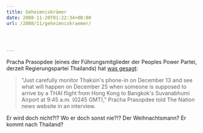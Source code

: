 ```yaml
---
title: Geheimniskrämer
date: 2008-11-20T01:22:34+00:00
url: /2008/11/geheimniskraemer/




---
```

Pracha Prasopdee (eines der Führungsmitglieder der Peoples Power Partei, derzeit Regierungspartei Thailands) hat [was gesagt][1]:

> "Just carefully monitor Thaksin's phone-in on December 13 and see what will happen on December 25 when someone is supposed to arrive by a <span class="caps">THAI</span> flight from Hong Kong to Bangkok's Suvanabhumi Airport at 9:45 a.m. (0245 <span class="caps">GMT</span>)," Pracha Prasopdee told The Nation news website in an interview.

Er wird doch nicht?!? Wo er doch sonst nie?!? Der Weihnachtsmann? Er kommt nach Thailand?

 [1]: http://news.xinhuanet.com/english/2008-11/20/content_10388491.htm
